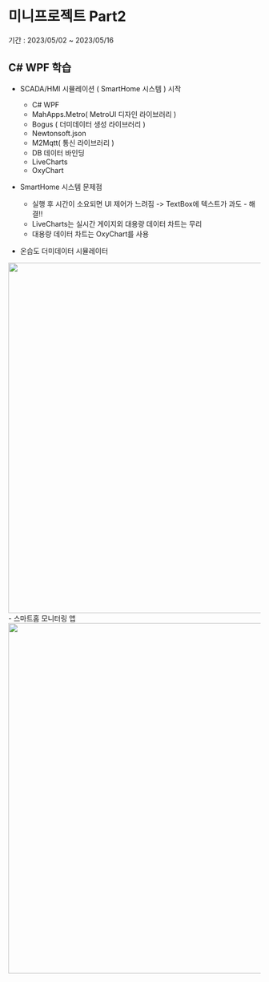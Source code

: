 # 미니프로젝트 Part2
기간 : 2023/05/02 ~ 2023/05/16

## C# WPF 학습
- SCADA/HMI 시뮬레이션 ( SmartHome 시스템 ) 시작
	- C# WPF 
	- MahApps.Metro( MetroUI 디자인 라이브러리 )
	- Bogus ( 더미데이터 생성 라이브러리 )
	- Newtonsoft.json
	- M2Mqtt( 통신 라이브러리 )
	- DB 데이터 바인딩
	- LiveCharts
	- OxyChart
	
- SmartHome	 시스템 문제점
	- 실행 후 시간이 소요되면 UI 제어가 느려짐 -> TextBox에 텍스트가 과도 - 해결!!
	- LiveCharts는 실시간 게이지외 대용량 데이터 차트는 무리
	- 대용량 데이터 차트는 OxyChart를 사용
	
- 온습도 더미데이터 시뮬레이터
<img src="https://github.com/llsuzn/Mini_Projects/Part2/studySCADA/images/Fake IOT Device.gif?raw=true" width=700 />
- 스마트홈 모니터링 앱
<img src="https://github.com/llsuzn/Mini_Projects/Part2/studySCADA/images/SmartHome Monitoring System.gif?raw=true" width=700 />